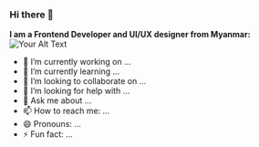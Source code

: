 ### Hi there 👋

**I am a Frontend Developer and UI/UX designer from Myanmar:**
![Your Alt Text](https://user-images.githubusercontent.com/74038190/216655813-c9147cb2-cfee-4955-b591-52cac08f1f60.gif)


- 🔭 I’m currently working on ...
- 🌱 I’m currently learning ...
- 👯 I’m looking to collaborate on ...
- 🤔 I’m looking for help with ...
- 💬 Ask me about ...
- 📫 How to reach me: ...
- 😄 Pronouns: ...
- ⚡ Fun fact: ...

